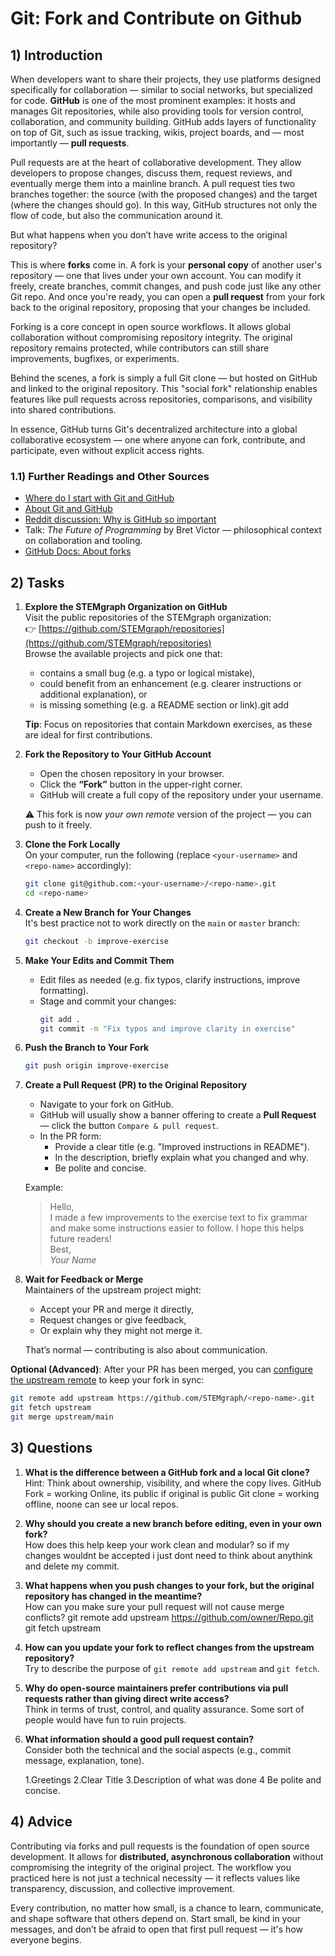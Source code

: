 <!---
{
  "depends_on": [],
  "author": ["Tabea Röthemeyer","Stephan Bökelmann"],
  "first_used": "2025-04-02",
  "keywords": ["learning", "exercises", "github", "git"]
}
--->

# Git: Fork and Contribute on Github

## 1) Introduction
When developers want to share their projects, they use platforms designed specifically for collaboration — similar to social networks, but specialized for code. **GitHub** is one of the most prominent examples: it hosts and manages Git repositories, while also providing tools for version control, collaboration, and community building. GitHub adds layers of functionality on top of Git, such as issue tracking, wikis, project boards, and — most importantly — **pull requests**.

Pull requests are at the heart of collaborative development. They allow developers to propose changes, discuss them, request reviews, and eventually merge them into a mainline branch. A pull request ties two branches together: the source (with the proposed changes) and the target (where the changes should go). In this way, GitHub structures not only the flow of code, but also the communication around it.

But what happens when you don’t have write access to the original repository?

This is where **forks** come in. A fork is your **personal copy** of another user's repository — one that lives under your own account. You can modify it freely, create branches, commit changes, and push code just like any other Git repo. And once you're ready, you can open a **pull request** from your fork back to the original repository, proposing that your changes be included.

Forking is a core concept in open source workflows. It allows global collaboration without compromising repository integrity. The original repository remains protected, while contributors can still share improvements, bugfixes, or experiments.

Behind the scenes, a fork is simply a full Git clone — but hosted on GitHub and linked to the original repository. This "social fork" relationship enables features like pull requests across repositories, comparisons, and visibility into shared contributions.

In essence, GitHub turns Git's decentralized architecture into a global collaborative ecosystem — one where anyone can fork, contribute, and participate, even without explicit access rights.

### 1.1) Further Readings and Other Sources
- [Where do I start with Git and GitHub](https://docs.github.com/en/get-started/start-your-journey/about-github-and-git#where-do-i-start)
- [About Git and GitHub](https://docs.github.com/en/get-started/start-your-journey/about-github-and-git)
- [Reddit discussion: Why is GitHub so important](https://www.reddit.com/r/learnprogramming/comments/wg463w/why_is_github_so_important/)
- Talk: *The Future of Programming* by Bret Victor — philosophical context on collaboration and tooling.
- [GitHub Docs: About forks](https://docs.github.com/en/get-started/quickstart/fork-a-repo)

## 2) Tasks

1. **Explore the STEMgraph Organization on GitHub**  
   Visit the public repositories of the STEMgraph organization:  
   👉 [https://github.com/STEMgraph/repositories](https://github.com/STEMgraph/repositories)  
   Browse the available projects and pick one that:
   - contains a small bug (e.g. a typo or logical mistake),
   - could benefit from an enhancement (e.g. clearer instructions or additional explanation), or
   - is missing something (e.g. a README section or link).git add

   **Tip**: Focus on repositories that contain Markdown exercises, as these are ideal for first contributions.

2. **Fork the Repository to Your GitHub Account**  
   - Open the chosen repository in your browser.
   - Click the **“Fork”** button in the upper-right corner.
   - GitHub will create a full copy of the repository under your username.

   ⚠️ This fork is now *your own remote* version of the project — you can push to it freely.

3. **Clone the Fork Locally**  
   On your computer, run the following (replace `<your-username>` and `<repo-name>` accordingly):
   ```bash
   git clone git@github.com:<your-username>/<repo-name>.git
   cd <repo-name>
   ```

4. **Create a New Branch for Your Changes**  
   It's best practice not to work directly on the `main` or `master` branch:
   ```bash
   git checkout -b improve-exercise
   ```

5. **Make Your Edits and Commit Them**  
   - Edit files as needed (e.g. fix typos, clarify instructions, improve formatting).
   - Stage and commit your changes:
     ```bash
     git add .
     git commit -m "Fix typos and improve clarity in exercise"
     ```

6. **Push the Branch to Your Fork**  
   ```bash
   git push origin improve-exercise
   ```

7. **Create a Pull Request (PR) to the Original Repository**  
   - Navigate to your fork on GitHub.
   - GitHub will usually show a banner offering to create a **Pull Request** — click the button `Compare & pull request`.
   - In the PR form:
     - Provide a clear title (e.g. "Improved instructions in README").
     - In the description, briefly explain what you changed and why.
     - Be polite and concise.

   Example:
   > Hello,  
   > I made a few improvements to the exercise text to fix grammar and make some instructions easier to follow. I hope this helps future readers!  
   > Best,  
   > *Your Name*

8. **Wait for Feedback or Merge**  
   Maintainers of the upstream project might:
   - Accept your PR and merge it directly,
   - Request changes or give feedback,
   - Or explain why they might not merge it.

   That’s normal — contributing is also about communication.



**Optional (Advanced)**: After your PR has been merged, you can [configure the upstream remote](https://docs.github.com/en/get-started/quickstart/fork-a-repo#syncing-your-fork) to keep your fork in sync:
```bash
git remote add upstream https://github.com/STEMgraph/<repo-name>.git
git fetch upstream
git merge upstream/main
```

## 3) Questions

1. **What is the difference between a GitHub fork and a local Git clone?**  
   Hint: Think about ownership, visibility, and where the copy lives.
   GitHub Fork = working Online, its public if original is public
   Git clone = working offline, noone can see ur local repos.

3. **Why should you create a new branch before editing, even in your own fork?**  
   How does this help keep your work clean and modular?
   so if my changes wouldnt be accepted i just dont need to think about anythink and delete my commit.

4. **What happens when you push changes to your fork, but the original repository has changed in the meantime?**  
   How can you make sure your pull request will not cause merge conflicts?
   git remote add upstream https://github.com/owner/Repo.git
   git fetch upstream
   
6. **How can you update your fork to reflect changes from the upstream repository?**  
   Try to describe the purpose of `git remote add upstream` and `git fetch`.

7. **Why do open-source maintainers prefer contributions via pull requests rather than giving direct write access?**  
   Think in terms of trust, control, and quality assurance.
   Some sort of people would have fun to ruin projects.

9. **What information should a good pull request contain?**  
   Consider both the technical and the social aspects (e.g., commit message, explanation, tone).

   1.Greetings
   2.Clear Title
   3.Description of what was done
   4 Be polite and concise.


## 4) Advice

Contributing via forks and pull requests is the foundation of open source development. It allows for **distributed, asynchronous collaboration** without compromising the integrity of the original project. The workflow you practiced here is not just a technical necessity — it reflects values like transparency, discussion, and collective improvement.

Every contribution, no matter how small, is a chance to learn, communicate, and shape software that others depend on. Start small, be kind in your messages, and don’t be afraid to open that first pull request — it's how everyone begins.
